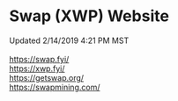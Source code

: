 # Swap (XWP) Website<br>
Updated 2/14/2019 4:21 PM MST<br><br>
https://swap.fyi/<br>
https://xwp.fyi/<br>
https://getswap.org/<br>
https://swapmining.com/
